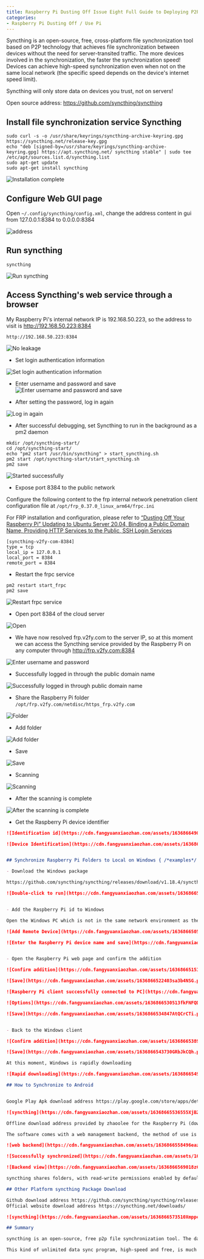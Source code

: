 ```yaml
---
title: Raspberry Pi Dusting Off Issue Eight Full Guide to Deploying P2P File Synchronization Service Syncthing on Raspberry Pi
categories:
- Raspberry Pi Dusting Off / Use Pi
---
```


Syncthing is an open-source, free, cross-platform file synchronization tool based on P2P technology that achieves file synchronization between devices without the need for server-transited traffic. The more devices involved in the synchronization, the faster the synchronization speed! Devices can achieve high-speed synchronization even when not on the same local network (the specific speed depends on the device's internet speed limit).

Syncthing will only store data on devices you trust, not on servers!

Open source address: https://github.com/syncthing/syncthing

## Install file synchronization service Syncthing
```
sudo curl -s -o /usr/share/keyrings/syncthing-archive-keyring.gpg https://syncthing.net/release-key.gpg
echo "deb [signed-by=/usr/share/keyrings/syncthing-archive-keyring.gpg] https://apt.syncthing.net/ syncthing stable" | sudo tee /etc/apt/sources.list.d/syncthing.list
sudo apt-get update
sudo apt-get install syncthing
```

![Installation complete](https://cdn.fangyuanxiaozhan.com/assets/1636866402978Tz02SbpR.png)

## Configure Web GUI page

Open `~/.config/syncthing/config.xml`, change the address content in gui from 127.0.0.1:8384 to 0.0.0.0:8384

![address](https://cdn.fangyuanxiaozhan.com/assets/16368664091841pkz4Jsj.png)

## Run syncthing

```
syncthing
```

![Run syncthing](https://cdn.fangyuanxiaozhan.com/assets/1636866412913RKsppXN4.png)

## Access Syncthing's web service through a browser

My Raspberry Pi's internal network IP is 192.168.50.223, so the address to visit is http://192.168.50.223:8384
```
http://192.168.50.223:8384
```

![No leakage](https://cdn.fangyuanxiaozhan.com/assets/16368664176716ZTpBDMr.png)

- Set login authentication information

![Set login authentication information](https://cdn.fangyuanxiaozhan.com/assets/1636866422225jQanr7NT.png)

- Enter username and password and save
![Enter username and password and save](https://cdn.fangyuanxiaozhan.com/assets/16368664268506wKPT8xW.png)

- After setting the password, log in again

![Log in again](https://cdn.fangyuanxiaozhan.com/assets/1636866432023pA7Ezj8E.png)

- After successful debugging, set Syncthing to run in the background as a pm2 daemon

```
mkdir /opt/syncthing-start/
cd /opt/syncthing-start/
echo "pm2 start /usr/bin/syncthing" > start_syncthing.sh
pm2 start /opt/syncthing-start/start_syncthing.sh
pm2 save
```

![Started successfully](https://cdn.fangyuanxiaozhan.com/assets/1636866440681WeWsk4Pc.png)

- Expose port 8384 to the public network

Configure the following content to the frp internal network penetration client configuration file at `/opt/frp_0.37.0_linux_arm64/frpc.ini`

For FRP installation and configuration, please refer to [“Dusting Off Your Raspberry Pi” Updating to Ubuntu Server 20.04, Binding a Public Domain Name, Providing HTTP Services to the Public, SSH Login Services](https://v2fy.com/p/2021-10-01-pi-server-1633066843000/)

```
[syncthing-v2fy-com-8384]
type = tcp
local_ip = 127.0.0.1
local_port = 8384
remote_port = 8384
```

- Restart the frpc service

```
pm2 restart start_frpc
pm2 save
```
![Restart frpc service](https://cdn.fangyuanxiaozhan.com/assets/1636866445758i00zGjWD.png)

- Open port 8384 of the cloud server

![Open](https://cdn.fangyuanxiaozhan.com/assets/1636866451261mabJDx4J.png)

- We have now resolved frp.v2fy.com to the server IP, so at this moment we can access the Syncthing service provided by the Raspberry Pi on any computer through http://frp.v2fy.com:8384

![Enter username and password](https://cdn.fangyuanxiaozhan.com/assets/1636866455387fPwRWedX.png)

- Successfully logged in through the public domain name

![Successfully logged in through public domain name](https://cdn.fangyuanxiaozhan.com/assets/1636866459791Qyxdr36W.png)

- Share the Raspberry Pi folder `/opt/frp.v2fy.com/netdisc/https_frp.v2fy.com`

![Folder](https://cdn.fangyuanxiaozhan.com/assets/1636866464271J4GfG0K8.png)

- Add folder

![Add folder](https://cdn.fangyuanxiaozhan.com/assets/16368664682447Ymhr0Dn.png)

- Save

![Save](https://cdn.fangyuanxiaozhan.com/assets/1636866473166AdWQKBFP.png)

- Scanning

![Scanning](https://cdn.fangyuanxiaozhan.com/assets/1636866480161XkMRyScp.png)

- After the scanning is complete

![After the scanning is complete](https://cdn.fangyuanxiaozhan.com/assets/1636866486422NiQ1WEk7.png)

- Get the Raspberry Pi device identifier


```markdown
![Identification id](https://cdn.fangyuanxiaozhan.com/assets/1636866490696p1i8PzFw.png)

![Device Identification](https://cdn.fangyuanxiaozhan.com/assets/1636866495835ArrnaYQQ.png)


## Synchronize Raspberry Pi Folders to Local on Windows { /*examples*/ }

- Download the Windows package

https://github.com/syncthing/syncthing/releases/download/v1.18.4/syncthing-windows-amd64-v1.18.4.zip

![Double-click to run](https://cdn.fangyuanxiaozhan.com/assets/1636866501522fXG4rsR2.png)


- Add the Raspberry Pi id to Windows

Open the Windows PC which is not in the same network environment as the Raspberry Pi, and try to synchronize once

![Add Remote Device](https://cdn.fangyuanxiaozhan.com/assets/1636866505659MA1xnr8T.png)

![Enter the Raspberry Pi device name and save](https://cdn.fangyuanxiaozhan.com/assets/16368665097146b7Ep4rW.png)


- Open the Raspberry Pi web page and confirm the addition

![Confirm addition](https://cdn.fangyuanxiaozhan.com/assets/1636866515149HX73WmMB.png)

![Save](https://cdn.fangyuanxiaozhan.com/assets/1636866522403sa3b4NSG.png)

![Raspberry Pi client successfully connected to PC](https://cdn.fangyuanxiaozhan.com/assets/1636866526531CPw1b81E.png)

![Options](https://cdn.fangyuanxiaozhan.com/assets/1636866530513fkFNFQDr.png)

![Save](https://cdn.fangyuanxiaozhan.com/assets/1636866534847AtQCrCTi.png)


- Back to the Windows client

![Confirm addition](https://cdn.fangyuanxiaozhan.com/assets/1636866538918Ww258mGF.png)

![Save](https://cdn.fangyuanxiaozhan.com/assets/1636866543730GRbJkCQh.png)

At this moment, Windows is rapidly downloading

![Rapid downloading](https://cdn.fangyuanxiaozhan.com/assets/1636866549277xb4npmHp.png)

## How to Synchronize to Android


Google Play Apk download address https://play.google.com/store/apps/details?id=com.nutomic.syncthingandroid

![syncthing](https://cdn.fangyuanxiaozhan.com/assets/16368665536555XjB2NB7.png)

Offline download address provided by zhaoolee for the Raspberry Pi (download early, it might be cleared one day): http://frp.v2fy.com/%E5%85%8D%E8%B4%B9%E5%85%A8%E5%B9%B3%E5%8F%B0%E6%96%87%E4%BB%B6%E5%90%8C%E6%AD%A5Syncthing%E5%AE%89%E5%8D%93Apk/Syncthing_1.18.3_apkcombo.com.apk

The software comes with a web management backend, the method of use is exactly the same as on PC

![web backend](https://cdn.fangyuanxiaozhan.com/assets/1636866558496eazykPK1.png)

![Successfully synchronized](https://cdn.fangyuanxiaozhan.com/assets/1636866563595TjB4pQSb.png)

![Backend view](https://cdn.fangyuanxiaozhan.com/assets/1636866569018zCCXTkBD.png)

syncthing shares folders, with read-write permissions enabled by default. After syncing the Raspberry Pi folder to Windows, adding or deleting files in the corresponding Windows folder will also sync changes to the folder data on the Raspberry Pi.

## Other Platform syncthing Package Download

Github download address https://github.com/syncthing/syncthing/releases
Official website download address https://syncthing.net/downloads/

![syncthing](https://cdn.fangyuanxiaozhan.com/assets/1636866573510XmppcCR0.png)

## Summary

syncthing is an open-source, free p2p file synchronization tool. The data being synchronized does not go through a server transfer, but is transferred point-to-point, which greatly enhances synchronization speed, and it covers all platforms. syncthing defaults to data relay turned on; you can place a set of data on the Raspberry Pi, and other N devices can download it like a BT seed, taking data not only from the Raspberry Pi but also exchanging data between devices, reducing the dependence on the Raspberry Pi's bandwidth.

This kind of unlimited data sync program, high-speed and free, is much better than certain cloud sync drives. As long as the network is not terrible, files of tens of megabytes can be synchronized to all devices in just a few seconds.
```
